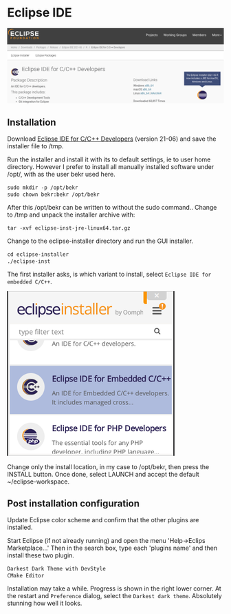 # Eclipse IDE

![Download Eclipse IDE](./images/eclipse-foundation-ide-c-cxx.png)

## Installation

Download [Eclipse IDE for C/C++ Developers](https://www.eclipse.org/downloads/packages/release/2021-06/r/eclipse-ide-cc-developers) (version 21-06) and save the installer file to /tmp.

Run the installer and install it with its to default settings, ie to user home directory. However I prefer to install all manually installed software under /opt/<user>, with <user> as the user bekr used here. 

    sudo mkdir -p /opt/bekr
    sudo chown bekr:bekr /opt/bekr

After this /opt/bekr can be written to without the sudo command..
Change to /tmp and unpack the installer archive with:

    tar -xvf eclipse-inst-jre-linux64.tar.gz

Change to the eclipse-installer directory and run the GUI installer.

    cd eclipse-installer
    ./eclipse-inst

The first installer asks, is which variant to install, select `Eclipse IDE for embedded C/C++`.

![Embedded IDE](./images/eclips-installer-list-choice.png)

Change only the install location, in my case to /opt/bekr, then press the INSTALL button.
Once done, select LAUNCH and accept the default ~/eclipse-workspace.

## Post installation configuration

Update Eclipse color scheme and confirm that the other plugins are installed.

Start Eclipse (if not already running) and open the menu 'Help->Eclips Marketplace...'
Then in the search box, type each 'plugins name' and then install these two plugin.

    Darkest Dark Theme with DevStyle
    CMake Editor

Installation may take a while. Progress is shown in the right lower corner.
At the restart and `Preference` dialog, select the `Darkest dark theme`. 
Absolutely stunning how well it looks.